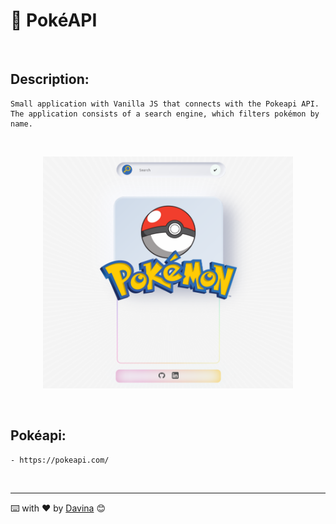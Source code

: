 
 💫 PokéAPI
============

<br />

##  Description:

    Small application with Vanilla JS that connects with the Pokeapi API. The application consists of a search engine, which filters pokémon by name.

<br />
    
<p align="center"><img src="./assets/img/imgReadme.png" width="400"></a></p>

<br />

## Pokéapi:  

    - https://pokeapi.com/


<br />

__________
⌨️ with ❤️ by [Davina](https://www.linkedin.com/in/davinamedina/) 😊